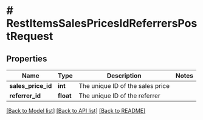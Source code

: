 # # RestItemsSalesPricesIdReferrersPostRequest

## Properties

Name | Type | Description | Notes
------------ | ------------- | ------------- | -------------
**sales_price_id** | **int** | The unique ID of the sales price |
**referrer_id** | **float** | The unique ID of the referrer |

[[Back to Model list]](../../README.md#models) [[Back to API list]](../../README.md#endpoints) [[Back to README]](../../README.md)
